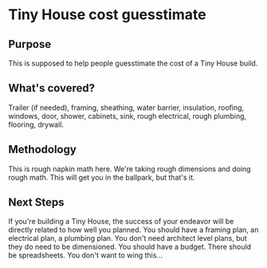 # Tiny House cost guesstimate

## Purpose
This is supposed to help people guesstimate the cost of a Tiny House build. 

## What's covered?

Trailer (if needed), framing, sheathing, water barrier, insulation, roofing, windows, door, shower, cabinets, sink, rough electrical, rough plumbing, flooring, drywall. 

## Methodology

This is rough napkin math here. We're taking rough dimensions and doing rough math. This will get you in the ballpark, but that's it. 

## Next Steps
If you're building a Tiny House, the success of your endeavor will be directly related to how well you planned. You should have a framing plan, an electrical plan, a plumbing plan. You don't need architect level plans, but they do need to be dimensioned. You should have a budget. There should be spreadsheets. You don't want to wing this...
